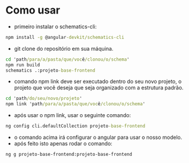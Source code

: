 # Como usar

- primeiro instalar o schematics-cli:

```cmd
npm install -g @angular-devkit/schematics-cli
```

- git clone do repositório em sua máquina.

```cmd
cd 'path/para/a/pasta/que/você/clonou/o/schema'
npm run build
schematics .:projeto-base-frontend
```

- comando npm link deve ser executado dentro do seu novo projeto, o projeto que você deseja que seja organizado com a estrutura padrão.

```cmd
cd 'path/do/seu/novo/projeto'
npm link 'path/para/a/pasta/que/você/clonou/o/schema'
```

- após usar o npm link, usar o seguinte comando: 

```cmd
ng config cli.defaultCollection projeto-base-frontend
```

- o comando acima irá configurar o angular para usar o nosso modelo.
- após feito isto apenas rodar o comando:

```angular
ng g projeto-base-frontend:projeto-base-frontend
```
